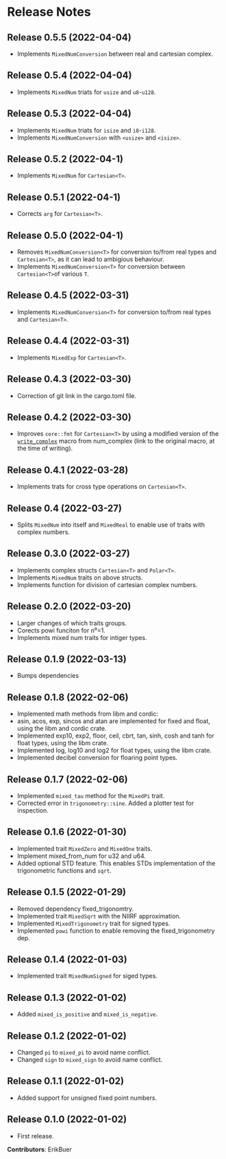 # Release Notes

## Release 0.5.5 (2022-04-04)

- Implements `MixedNumConversion` between real and cartesian complex.

## Release 0.5.4 (2022-04-04)

- Implements `MixedNum` triats for `usize` and `u8`-`u128`.

## Release 0.5.3 (2022-04-04)

- Implements `MixedNum` triats for `isize` and `i8`-`i128`.
- Implements `MixedNumConversion` with `<usize>` and `<isize>`.

## Release 0.5.2 (2022-04-1)

- Implements `MixedNum` for `Cartesian<T>`.

## Release 0.5.1 (2022-04-1)

- Corrects `arg` for `Cartesian<T>`.

## Release 0.5.0 (2022-04-1)

- Removes `MixedNumConversion<T>` for conversion to/from real types and `Cartesian<T>`, as it can lead to ambigious behaviour.
- Implements `MixedNumConversion<T>` for conversion between `Cartesian<T>`of various `T`.

## Release 0.4.5 (2022-03-31)

- Implements `MixedNumConversion<T>` for conversion to/from real types and `Cartesian<T>`.

## Release 0.4.4 (2022-03-31)

- Implements `MixedExp` for `Cartesian<T>`.

## Release 0.4.3 (2022-03-30)

- Correction of git link in the cargo.toml file.

## Release 0.4.2 (2022-03-30)

- Improves `core::fmt` for `Cartesian<T>` by using a modified version of the [`write_complex`](https://docs.rs/num-complex/latest/src/num_complex/lib.rs.html#1123-1211) macro from num_complex (link to the original macro, at the time of writing).

## Release 0.4.1 (2022-03-28)

- Implements trats for cross type operations on `Cartesian<T>`.

## Release 0.4 (2022-03-27)

- Splits `MixedNum` into itself and `MixedReal` to enable use of traits with complex numbers.

## Release 0.3.0 (2022-03-27)

- Implements complex structs `Cartesian<T>` and `Polar<T>`.
- Implements `MixedNum` traits on above structs.
- Implements function for division of cartesian complex numbers.

## Release 0.2.0 (2022-03-20)

- Larger changes of which traits groups.
- Corects powi funciton for n⁰=1.
- Implements mixed num traits for intiger types.

## Release 0.1.9 (2022-03-13)

- Bumps dependencies

## Release 0.1.8 (2022-02-06)

- Implemented math methods from libm and cordic:
- asin, acos, exp, sincos and atan are implemented for fixed and float, using the libm and cordic crate.
- Implemented exp10, exp2, floor, ceil, cbrt, tan, sinh, cosh and tanh for float types, using the libm crate.
- Implemented log, log10 and log2 for float types, using the libm crate.
- Implemented decibel conversion for floaring point types.

## Release 0.1.7 (2022-02-06)

- Implemented `mixed_tau` method for the `MixedPi` trait.
- Corrected error in `trigonometry::sine`. Added a plotter test for inspection.

## Release 0.1.6 (2022-01-30)

- Implemented trait `MixedZero` and `MixedOne` traits.
- Implement mixed_from_num for u32 and u64.
- Added optional STD feature. This enables STDs implementation of the trigonometric functions and `sqrt`.

## Release 0.1.5 (2022-01-29)

- Removed dependency fixed_trigonomtry.
- Implemented trait `MixedSqrt` with the NIIRF approximation.
- Implemented `MixedTrigonometry` trait for signed types.
- Implemented `powi` function to enable removing the fixed_trigonometry dep.

## Release 0.1.4 (2022-01-03)

- Implemented trait `MixedNumSigned` for siged types.

## Release 0.1.3 (2022-01-02)

- Added `mixed_is_positive` and `mixed_is_negative`.

## Release 0.1.2 (2022-01-02)

- Changed `pi` to `mixed_pi` to avoid name conflict.
- Changed `sign` to `mixed_sign` to avoid name conflict.

## Release 0.1.1 (2022-01-02)

- Added support for unsigned fixed point numbers.

## Release 0.1.0 (2022-01-02)

- First release.

**Contributors**: ErikBuer
